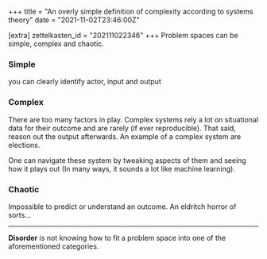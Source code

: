 +++
title = "An overly simple definition of complexity according to systems theory"
date = "2021-11-02T23:46:00Z"

[extra]
zettelkasten_id = "202111022346"
+++
Problem spaces can be simple, complex and chaotic.

### Simple
you can clearly identify actor, input and output

### Complex
There are too many factors in play. Complex systems rely a lot on situational data for their outcome and are rarely (if ever reproducible). That said, reason out the output afterwards. An example of a complex system are elections.

One can navigate these system by tweaking aspects of them and seeing how it plays out (In many ways, it sounds a lot like machine learning).

### Chaotic
Impossible to predict or understand an outcome. An eldritch horror of sorts...


---

**Disorder** is not knowing how to fit a problem space into one of the aforementioned categories.
